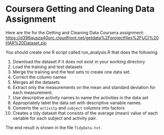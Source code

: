 # Coursera Getting and Cleaning Data Assignment


Here are the for the Getting and Cleaning Data Coursera assignment:
https://d396qusza40orc.cloudfront.net/getdata%2Fprojectfiles%2FUCI%20HAR%20Dataset.zip

You should create one R script called run_analysis.R that does the following.

1. Download the dataset if it does not exist in your working directory
2. Load the training and test datasets
3. Merge the training and the test sets to create one data set.
4. Correct the column names
5. Merges all the datasets
6. Extract only the measurements on the mean and standard deviation for each measurement.
7. Use descriptive activity names to name the activities in the data set
7. Appropriately label the data set with descriptive variable names.
6. Converts the `activity` and `subject` columns into factors
7. Creates a tidy dataset that consists of the average (mean) value of each
   variable for each subject and activity pair.
   
   
   

The end result is shown in the file `TidyData.txt`.
